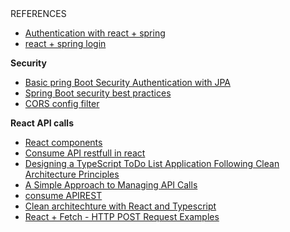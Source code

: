 
<br/>
<br/>




REFERENCES
- [Authentication with react + spring](https://dzone.com/articles/integrating-spring-boot-and-react-with-spring-secu-1)
- [react + spring login](https://stormpath.com/blog/spring-boot-stormpath-react-sdk)


**Security**
- [Basic pring Boot Security Authentication with JPA](https://www.codejava.net/frameworks/spring-boot/spring-boot-security-authentication-with-jpa-hibernate-and-mysql)
- [Spring Boot security best practices](https://snyk.io/blog/spring-boot-security-best-practices/)
- [CORS config filter](https://stackoverflow.com/questions/40286549/spring-boot-security-cors)

**React API calls**
- [React components](https://reactjs.org/docs/react-component.html)
- [Consume API restfull in react](https://pusher.com/tutorials/consume-restful-api-react)
- [Designing a TypeScript ToDo List Application Following Clean Architecture Principles](https://medium.com/@EddieMachete/designing-a-typescript-todo-list-application-following-clean-architecture-principles-8bd7b77bae3d)
- [A Simple Approach to Managing API Calls](https://dev.to/mmcshinsky/a-simple-approach-to-managing-api-calls-1lo6)
- [consume APIREST](https://carlosazaustre.es/consumiendo-un-api-rest-desde-react-js-con-ecmascript6)
- [Clean architechture with React and Typescript](https://medium.com/@rostislavdugin/the-clean-architecture-using-react-and-typescript-a832662af803)
- [React + Fetch - HTTP POST Request Examples](https://jasonwatmore.com/post/2020/02/01/react-fetch-http-post-request-examples)

